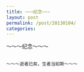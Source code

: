 ```yaml
---
title: ~~~纪念~~~
layout: post
permalink: /post/20130104/
categories:
---
```


～～～纪念～～～

~~~~~~~~~

～～～逝者已矣，生者当如斯～～～

~~~~~~~~~